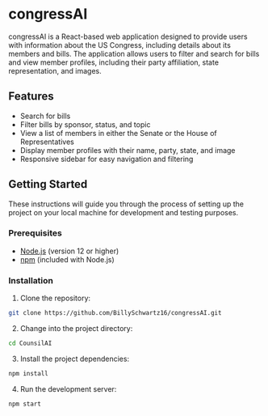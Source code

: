 # congressAI

congressAI is a React-based web application designed to provide users with information about the US Congress, including details about its members and bills. The application allows users to filter and search for bills and view member profiles, including their party affiliation, state representation, and images.

## Features

- Search for bills
- Filter bills by sponsor, status, and topic
- View a list of members in either the Senate or the House of Representatives
- Display member profiles with their name, party, state, and image
- Responsive sidebar for easy navigation and filtering

## Getting Started

These instructions will guide you through the process of setting up the project on your local machine for development and testing purposes.

### Prerequisites

- [Node.js](https://nodejs.org/) (version 12 or higher)
- [npm](https://www.npmjs.com/) (included with Node.js)

### Installation

1. Clone the repository:

```bash
git clone https://github.com/BillySchwartz16/congressAI.git
```
2. Change into the project directory:
```bash
cd CounsilAI
```
3. Install the project dependencies:
```bash
npm install
```
4. Run the development server:
```bash
npm start
```



